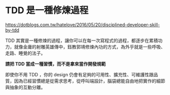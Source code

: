 # TDD 是一種修煉過程

https://dotblogs.com.tw/hatelove/2016/05/20/disciplined-developer-skill-by-tdd

TDD 其實是一種修煉的過程，讓你可以在每一次寫程式的過程，都逐步在累積功力，就像金庸的射雕英雄傳中，鈺教郭靖修煉內功的方式，為外乎就是一些呼吸、走路、睡覺的法子。

**請把 TDD 當成一種習慣，而不是拿來當作開發規範**

即使你不用 TDD ，你的 design 仍會有足夠的可用性、擴充性、可維護性跟品質，因為已經習慣總是從需求思考，從呼叫端設計，腦袋總能自由地把實作的細節與抽象的互動分離。

